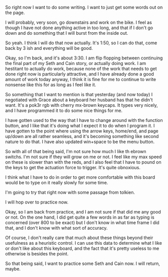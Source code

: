 So right now I want to do some writing. I want to just get some words out on
the page.

I will probably, very soon, go downstairs and work on the bike. I feel as
though I have not done anything active in too long, and that if I don't go down
and do something that I will burst from the inside out.

So yeah. I think I will do that now actually. It's 1:50, so I can do that, come
back by 3 ish and everything will be good.

Okay, so I'm back, and it's about 3:30. I am flip flopping between continuing
the final part of my Seth and Cain story, or actually doing work. I am
hestitant to actually do work, because none of the work that needs to get done
right now is particularly attractive, and I have already done a good amount of
work today anyway, I think it is fine for me to continue to write nonsense like
this for as long as I feel like it.

So something that I want to mention is that yesterday (and now today) I
negotiated with Grace about a keyboard her husband has that he didn't want.
It's a pok3r rgb with cherry mx-brown keycaps. It types very nicely, and I have
programmed it to do some nice things for me.

I have gotten used to the way that I have to change around with the function
button, and I like that it's doing what I expect it to do when I program it. I
have gotten to the point where using the arrow keys, home/end, and page up/down
are all rather seamless, and it's becoming something like second nature to do
that. I have also updated win+space to be the menu button.

So with all of that being said, I'm not sure how much I like th ebrown switchs.
I'm not sure if they will grow on me or not. I feel like my max speed on these
is slower than with the reds, and I also feel that I have to pound on the keys
to get the actuation force to trigger. It's quite obnoxious.

I think what I have to do in order to get more comfortable with this board
would be to type on it really slowly for some time.

I'm going to try that right now with some passage from tolkien.

I will hop over to practice now.

Okay, so I am back from practice, and I am not sure if that did me any good or
not. On the one hand, I did get quite a few words in as far as typing is
concerned (over 800 to be exact) but I don't know in what time frame I did
that, and I don't know with what sort of accuracy.

Of course, I don't really care that much about these things beyond their
usefulness as a heuristic control. I can use this data to determine what I like
or don't like about this keyboard, and the fact that it's pretty useless to me
otherwise is besides the point.

So that being said, I want to practice some Seth and Cain now. I will return,
maybe.

